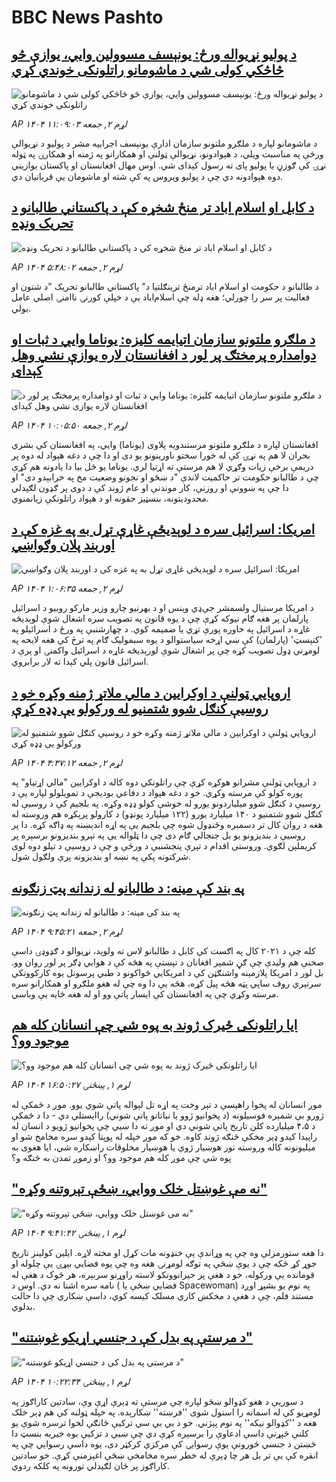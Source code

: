 # BBC News Pashto## [د پولیو نړیواله ورځ: یونېسف مسوولین وايي، یوازې څو څاڅکي کولی شي د ماشومانو راتلونکی خوندي کړي](https://www.bbc.com/pashto/articles/c397jee2p0yo?at_medium=RSS&at_campaign=rss?at_campaign=githubrss)![د پولیو نړیواله ورځ: یونېسف مسوولین وايي، یوازې څو څاڅکي کولی شي د ماشومانو راتلونکی خوندي کړي](https://ichef.bbci.co.uk/ace/ws/240/cpsprodpb/845e/live/c83fb9e0-b0c9-11f0-aa13-0b0479f6f42a.jpg)_AP ۱۴۰۴ لړم ۲, جمعه ۱۱:۰۹:۰۳_د ماشومانو لپاره د ملګرو ملتونو سازمان ادارې یونېسف اجراییه مشر د پولیو د نړیوالې ورځې په مناسبت ویلي، د هېوادونو، نړیوالې ټولنې او همکارانو په ژمنه او همکارۍ په ټوله نړۍ کې ګوزڼ یا پولیو پای ته رسول کېدای شي.
اوس مهال افغانستان او پاکستان یوازیني دوه هېوادونه دي چې د پولیو وېروس په کې شته او ماشومان یې قربانیان دي.## [د کابل او اسلام اباد تر منځ شخړه کې د پاکستاني طالبانو د تحریک ونډه](https://www.bbc.com/pashto/articles/ce8zxerdlexo?at_medium=RSS&at_campaign=rss?at_campaign=githubrss)![د کابل او اسلام اباد تر منځ شخړه کې د پاکستاني طالبانو د تحریک ونډه](https://ichef.bbci.co.uk/ace/ws/240/cpsprodpb/3441/live/c82e8820-ac71-11f0-b9cc-b5da9f5187f1.jpg)_AP ۱۴۰۴ لړم ۲, جمعه ۵:۴۸:۰۲_د طالبانو د حکومت او اسلام اباد ترمنځ ترینګلتیا د" پاکستاني طالبانو تحریک "د شتون او فعالیت پر سر را چورلي؛ هغه ډله چې اسلام‌اباد یې د خپلې کورنۍ ناامنۍ اصلي عامل بولي.## [د ملګرو ملتونو سازمان اتیایمه کلیزه: یوناما وايي د ثبات او دوامداره پرمختګ پر لور د افغانستان لاره يوازې نشي وهل کېدای](https://www.bbc.com/pashto/articles/c986gvy383ro?at_medium=RSS&at_campaign=rss?at_campaign=githubrss)![د ملګرو ملتونو سازمان اتیایمه کلیزه: یوناما وايي د ثبات او دوامداره پرمختګ پر لور د افغانستان لاره يوازې نشي وهل کېدای](https://ichef.bbci.co.uk/ace/ws/240/cpsprodpb/ae6d/live/85539e90-b0be-11f0-a8af-253f37503d9a.jpg)_AP ۱۴۰۴ لړم ۲, جمعه ۱۰:۰۵:۵۰_افغانستان لپاره د ملګرو ملتونو مرستندویه پلاوی (یوناما) وايي، په افغانستان کې بشري بحران لا هم په نړۍ کې له خورا سختو ناورينونو یو دی او دا چې د دغه هېواد له دوه پر دريمې برخې زيات وګړي لا هم مرستې ته اړتيا لري. یوناما یو ځل بیا دا یادونه هم کړې چې د طالبانو حکومت تر حاکميت لاندې "د ښځو او نجونو وضعيت مخ په خرابېدو دی" او دا چې په ښوونې او روزنې، کار موندنې او عام ژوند کې د دوی پر ګډون لګېدلي محدوديتونه، بنسټيز حقونه او د هېواد راتلونکې زيانمنوي.‌## [امریکا: اسرائيل سره د لوېدیځې غاړې تړل به په غزه کې د اوربند پلان وګواښي](https://www.bbc.com/pashto/articles/c70jzjy4r9ko?at_medium=RSS&at_campaign=rss?at_campaign=githubrss)![امریکا: اسرائيل سره د لوېدیځې غاړې تړل به په غزه کې د اوربند پلان وګواښي](https://ichef.bbci.co.uk/ace/ws/240/cpsprodpb/5282/live/5d71e500-b021-11f0-ba75-093eca1ac29b.jpg)_AP ۱۴۰۴ لړم ۲, جمعه ۱:۰۶:۳۵_د امریکا مرستیال ولسمشر جې‌ډي وېنس او د بهرنیو چارو وزیر مارکو روبیو د اسرائيل پارلمان پر هغه ګام نیوکه کړې چې د یوه قانون په تصویب سره اشغال شوې لوېدیځه غاړه د اسرائيل په خاوره پورې تړي یا ضمیمه کوي.
د چهارشنبې په ورځ د اسرائيلو په 'کنېسټ' (پارلمان) کې ښي اړخه سیاستوالو د یوه سبمولیک ګام په ترڅ کې هغه لایحه په لومړني ډول تصویب کړه چې پر اشغال شوې لورېدیځه غاړه د اسرائيل واکمنۍ او پرې د اسرائيل قانون پلي کېدا ته لار برابروي.## [اروپايي ټولنې د اوکرايين د مالي ملاتړ ژمنه وکړه خو د روسیې کنګل شوو شتمنیو له ورکولو یې ډډه کړې](https://www.bbc.com/pashto/articles/c8x18lejn5jo?at_medium=RSS&at_campaign=rss?at_campaign=githubrss)![اروپايي ټولنې د اوکرايين د مالي ملاتړ ژمنه وکړه خو د روسیې کنګل شوو شتمنیو له ورکولو یې ډډه کړې](https://ichef.bbci.co.uk/ace/ws/240/cpsprodpb/1319/live/e031a8b0-b092-11f0-b2a1-6f537f66f9aa.jpg)_AP ۱۴۰۴ لړم ۲, جمعه ۴:۳۷:۱۲_د اروپايي ټولنې مشرانو هوکړه کړې چې راتلونکي دوه کاله د اوکرايين "مالي اړتیاو" په پوره کولو کې مرسته وکړي. خو د دغه هېواد د دفاعي بودیجې د تمویلولو لپاره یې د روسیې د کنګل شوو میلیاردونو یورو له خوشې کولو ډډه وکړه.‌
په بلجیم کې د روسیې له کنګل شوو شتمنیو د ۱۴۰ میلیارد یورو (۱۲۲ میلیارد پونډو) د کارولو پرېکړه هم وروسته له هغه د روان کال تر دسمبره وځنډول شوه چې بلجیم یې په اړه اندېښنه په ډاګه کړه.
دا پر روسیې د بندیزونو یو بل جنجالي ګام دی چې دا ټلواله یې په تېرو بندیزونو برسېره پر کریملېن لګوي. وروستی اقدام د تېرې پنجشنبې د ورځې و چې د روسیې د تېلو دوه لوی شرکتونه پکې په نښه او بندیزونه پرې ولګول شول.## [په بند کې مینه: د طالبانو له زندانه پټ زنګونه](https://www.bbc.com/pashto/articles/cpv1r4xrr9go?at_medium=RSS&at_campaign=rss?at_campaign=githubrss)![په بند کې مینه: د طالبانو له زندانه پټ زنګونه](https://ichef.bbci.co.uk/ace/ws/240/cpsprodpb/55dd/live/7ba3d2d0-b00e-11f0-b2a1-6f537f66f9aa.png)_AP ۱۴۰۴ لړم ۲, جمعه ۹:۴۵:۲۱_کله چې  د ۲۰۲۱ کال په اګست کې کابل د طالبانو لاس ته ولوېد، نړیوالو د ګډوډۍ داسې صحنې هم ولیدې چې ګڼ شمېر افغانان د تېښتې په هڅه کې د هوايي ډګر پر لور روان وو. 
بل لور د امریکا پلازمېنه واشنګټن کې د امریکايي ځواکونو د طبي پرسونل یوه کارکوونکي سرتېري روف ساپي پټه هڅه پیل کړه، هڅه یې دا وه چې  له هغو ملګرو او همکارانو سره مرسته وکړي چې په افغانستان کې ایسار پاتې وو او له هغه ځایه یې وباسي.## [ایا راتلونکی ځیرک ژوند به پوه شي چې انسانان کله هم موجود وو؟](https://www.bbc.com/pashto/articles/cr432d14xgeo?at_medium=RSS&at_campaign=rss?at_campaign=githubrss)![ایا راتلونکی ځیرک ژوند به پوه شي چې انسانان کله هم موجود وو؟](https://ichef.bbci.co.uk/ace/ws/240/cpsprodpb/88ce/live/9845bcb0-aff9-11f0-b2a1-6f537f66f9aa.jpg)_AP ۱۴۰۴ لړم ۱, پينځنۍ ۱۶:۵۰:۲۷_موږ انسانان له پخوا راهیسې د تېر وخت په اړه تل لېواله پاتې شوي یوو.
موږ د ځمکې له ژورو بې شمېره فوسیلونه (د پخوانیو ژوو یا نباتاتو پاتې شوني) راایستلي دي - دا د ځمکې د ۴،۵ میلیارده کلن تاریخ پاتې شوني دي او موږ ته دا ښيي چې پخوانیو ژويو د انسان له راپیدا کېدو ډېر مخکې څنګه ژوند کاوه.
خو که موږ خپله له پوپنا کېدو سره مخامخ شو او میلیونونه کاله وروسته نور هوښیار ژوي یا هوښیار مخلوقات راښکاره شي، ایا هغوی به پوه شي چې موږ کله هم موجود وو؟ او زموږ تمدن به څنګه و؟## [ "نه مې غوښتل خلک ووایي، ښځې تېروتنه وکړه"](https://www.bbc.com/pashto/articles/cq83yx59p9jo?at_medium=RSS&at_campaign=rss?at_campaign=githubrss)![ "نه مې غوښتل خلک ووایي، ښځې تېروتنه وکړه"](https://ichef.bbci.co.uk/ace/ws/240/cpsprodpb/3c2a/live/078c3f40-ae6f-11f0-b2a1-6f537f66f9aa.jpg)_AP ۱۴۰۴ لړم ۱, پينځنۍ ۹:۴۱:۴۲_دا هغه ستورمزلې وه چې په وړاندې یې خنډونه مات کړل او مخته لاړه.
ایلین کولینز تاریخ جوړ کړ ځکه چې د یوې ښځې په توګه لومړنۍ هغه وه چې یوه فضايي بېړۍ یې چلوله او قومانده یې ورکوله، خو د هغې پر حیرانوونکو لاسته راوړنو سربېره، هر څوک د هغې له نامه سره اشنا نه دي.
اوس د ( فضايي ښځې یا Spacewoman) په نوم یو بشپړ اوږد مستند فلم، چې د هغې د مخکښ کاري مسلک کیسه کوي، داسې ښکاري چې دا حالت بدلوي.## ["د مرستې په بدل کې د جنسي اړیکو غوښتنه"](https://www.bbc.com/pashto/articles/c4g797rj226o?at_medium=RSS&at_campaign=rss?at_campaign=githubrss)!["د مرستې په بدل کې د جنسي اړیکو غوښتنه"](https://ichef.bbci.co.uk/ace/ws/240/cpsprodpb/a10f/live/a388e550-a9e8-11f0-b2a1-6f537f66f9aa.jpg)_AP ۱۴۰۴ لړم ۱, پينځنۍ ۱۰:۲۲:۳۴_د سوریې د هغو کډوالو ښځو لپاره چې مرستې ته ډېرې اړې وې، سادتین کاراګوز په لومړیو کې له اسمانه را استول شوی ''فرښته'' ښکارېده. په خپله ټولنه کې هم ډېر خلک هغه د ''کډوالو نیکه'' په نوم پېژني. خو د بي بي سي ترکیې څانګې لخوا ترسره شوې یو کلنې څېړنې داسې ادعاوې را برسېره کړې دي چې ښيي د ترکیې یوه خیریه بنسټ دا څښتن د جنسي ځورونې یوې رسوايۍ کې مرکزي کرکټر دی، یوه داسې رسوايي چې په انقره کې یې تر بل هر چا ډېرې له خطر سره مخامخې ښځې اغېزمنې کړې. خو سادتین کاراګوز پر ځان لګېدلي تورونه په کلکه ردوي.